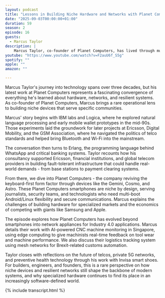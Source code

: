 ```yaml
---
layout: podcast
title: "Lessons in Building Niche Hardware and Networks with Planet Computers' Marcus Taylor"
date: "2025-09-03T00:00:00+01:00"
duration: 59
season: 2
episode: 16
guests:
  - Marcus Taylor
description: |
    Marcus Taylor, co-founder of Planet Computers, has lived through multiple waves of computing revolutions - from early natural language systems at IBM in the '90s to pioneering mobile commerce and secure communications well before the smartphone era. In this episode of Nerding Out with Viktor, he shares the lessons learned from a career at the intersection of hardware, networks, and resilient systems.
youtube: "https://www.youtube.com/watch?v=F2auU6f_S5g"
spotify: ""
apple: ""
amazon: ""

---
```


Marcus Taylor's journey into technology spans over three decades, but his latest work at Planet Computers represents a fascinating convergence of everything he's learned about hardware, networks, and resilient systems. As co-founder of Planet Computers, Marcus brings a rare operational lens to building niche devices that serve specific communities.

Marcus' story begins with IBM labs and Logica, where he explored natural language processing and early mobile wallet prototypes in the mid-90s. Those experiments laid the groundwork for later projects at Ericsson, Digital Mobility, and the GSM Association, where he navigated the politics of telco standards and helped bring Bluetooth and Wi-Fi into the mainstream.

The conversation then turns to Erlang, the programming language behind WhatsApp and critical banking systems. Taylor recounts how his consultancy supported Ericsson, financial institutions, and global telecom providers in building fault-tolerant infrastructure that could handle real-world demands - from base stations to payment clearing systems.

From there, we dive into Planet Computers - the company reviving the keyboard-first form factor through devices like the Gemini, Cosmo, and Astro. These Planet Computers smartphones are niche by design, serving journalists, security teams, and technologists who need multi-boot Android/Linux flexibility and secure communications. Marcus explains the challenges of building hardware for specialized markets and the economics of competing with giants like Samsung and Apple.

The episode explores how Planet Computers has evolved beyond smartphones into network appliances for Industry 4.0 applications. Marcus details their work with AI-powered CNC machine monitoring in Singapore, using edge computing to give machinists real-time feedback on tool wear and machine performance. We also discuss their logistics tracking system using mesh networks for Brexit-related customs automation.

Taylor closes with reflections on the future of telcos, private 5G networks, and preventive health technology through his work with Invisa smart shoes. For builders, engineers, and founders, this is a rare perspective on how niche devices and resilient networks still shape the backbone of modern systems, and why specialized hardware continues to find its place in an increasingly software-defined world.

{% include transcript.html %}
